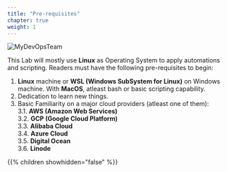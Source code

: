 ```yaml
---
title: "Pre-requisites"
chapter: true
weight: 1
---
```


![MyDevOpsTeam](/images/MyDevOpsTeam-Logo.png?width=20pc)

This Lab will mostly use **Linux** as Operating System to apply automations and scripting. Readers must have the following pre-requisites to begin:

1. **Linux** machine or **WSL (Windows SubSystem for Linux)** on Windows machine. With **MacOS**, atleast bash or basic scripting capability.
2. Dedication to learn new things.
3. Basic Familiarity on a major cloud providers (atleast one of them): \
   3.1. **AWS (Amazon Web Services)** \
   3.2. **GCP (Google Cloud Platform)** \
   3.3. **Alibaba Cloud** \
   3.4. **Azure Cloud** \
   3.5. **Digital Ocean** \
   3.6. **Linode**

{{% children showhidden="false" %}}
